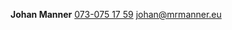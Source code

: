 **Johan Manner**
<a href="tel:073-075 17 59">073-075 17 59</a>
<a href="mailto:johan@mrmanner.eu">johan@mrmanner.eu</a>
